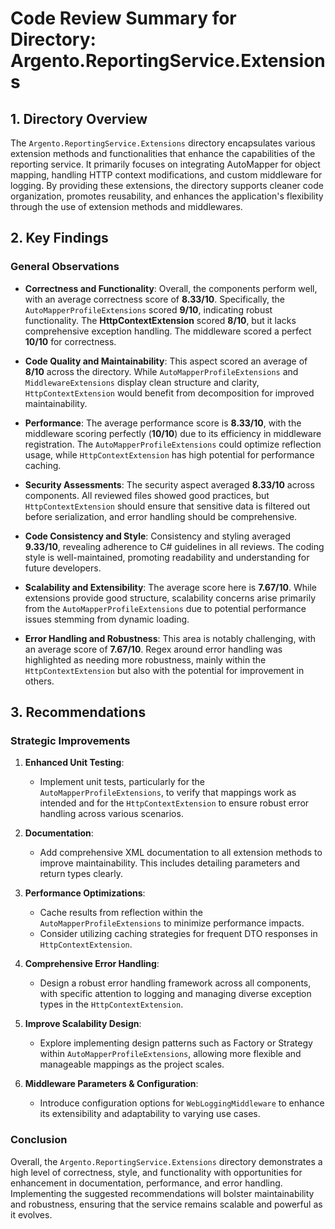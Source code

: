 # Code Review Summary for Directory: Argento.ReportingService.Extensions

## 1. Directory Overview
The `Argento.ReportingService.Extensions` directory encapsulates various extension methods and functionalities that enhance the capabilities of the reporting service. It primarily focuses on integrating AutoMapper for object mapping, handling HTTP context modifications, and custom middleware for logging. By providing these extensions, the directory supports cleaner code organization, promotes reusability, and enhances the application's flexibility through the use of extension methods and middlewares.

## 2. Key Findings
### General Observations
- **Correctness and Functionality**: Overall, the components perform well, with an average correctness score of **8.33/10**. Specifically, the `AutoMapperProfileExtensions` scored **9/10**, indicating robust functionality. The **HttpContextExtension** scored **8/10**, but it lacks comprehensive exception handling. The middleware scored a perfect **10/10** for correctness.
  
- **Code Quality and Maintainability**: This aspect scored an average of **8/10** across the directory. While `AutoMapperProfileExtensions` and `MiddlewareExtensions` display clean structure and clarity, `HttpContextExtension` would benefit from decomposition for improved maintainability.

- **Performance**: The average performance score is **8.33/10**, with the middleware scoring perfectly (**10/10**) due to its efficiency in middleware registration. The `AutoMapperProfileExtensions` could optimize reflection usage, while `HttpContextExtension` has high potential for performance caching.

- **Security Assessments**: The security aspect averaged **8.33/10** across components. All reviewed files showed good practices, but `HttpContextExtension` should ensure that sensitive data is filtered out before serialization, and error handling should be comprehensive.

- **Code Consistency and Style**: Consistency and styling averaged **9.33/10**, revealing adherence to C# guidelines in all reviews. The coding style is well-maintained, promoting readability and understanding for future developers.

- **Scalability and Extensibility**: The average score here is **7.67/10**. While extensions provide good structure, scalability concerns arise primarily from the `AutoMapperProfileExtensions` due to potential performance issues stemming from dynamic loading.

- **Error Handling and Robustness**: This area is notably challenging, with an average score of **7.67/10**. Regex around error handling was highlighted as needing more robustness, mainly within the `HttpContextExtension` but also with the potential for improvement in others.

## 3. Recommendations
### Strategic Improvements
1. **Enhanced Unit Testing**:
   - Implement unit tests, particularly for the `AutoMapperProfileExtensions`, to verify that mappings work as intended and for the `HttpContextExtension` to ensure robust error handling across various scenarios.

2. **Documentation**:
   - Add comprehensive XML documentation to all extension methods to improve maintainability. This includes detailing parameters and return types clearly.

3. **Performance Optimizations**:
   - Cache results from reflection within the `AutoMapperProfileExtensions` to minimize performance impacts.
   - Consider utilizing caching strategies for frequent DTO responses in `HttpContextExtension`.

4. **Comprehensive Error Handling**:
   - Design a robust error handling framework across all components, with specific attention to logging and managing diverse exception types in the `HttpContextExtension`.

5. **Improve Scalability Design**:
   - Explore implementing design patterns such as Factory or Strategy within `AutoMapperProfileExtensions`, allowing more flexible and manageable mappings as the project scales.

6. **Middleware Parameters & Configuration**:
   - Introduce configuration options for `WebLoggingMiddleware` to enhance its extensibility and adaptability to varying use cases.

### Conclusion
Overall, the `Argento.ReportingService.Extensions` directory demonstrates a high level of correctness, style, and functionality with opportunities for enhancement in documentation, performance, and error handling. Implementing the suggested recommendations will bolster maintainability and robustness, ensuring that the service remains scalable and powerful as it evolves.